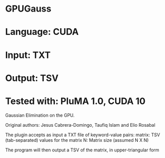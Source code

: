 # GPUGauss
# Language: CUDA
# Input: TXT
# Output: TSV
# Tested with: PluMA 1.0, CUDA 10

Gaussian Elimination on the GPU.

Original authors: Jesus Cabrera-Domingo, Taufiq Islam and Elio Rosabal

The plugin accepts as input a TXT file of keyword-value pairs:
matrix: TSV (tab-separated) values for the matrix
N: Matrix size (assumed N X N)

The program will then output a TSV of the matrix, in upper-triangular form
